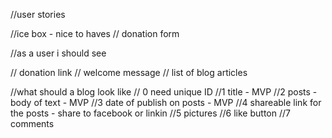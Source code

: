 
//user stories

//ice box - nice to haves
// donation form

//as a user i should see

// donation link
// welcome message
// list of blog articles

//what should a blog look like
// 0 need unique ID
//1 title - MVP
//2 posts - body of text - MVP
//3 date of publish on posts - MVP
//4 shareable link for the posts - share to facebook or linkin
//5 pictures
//6 like button
//7 comments